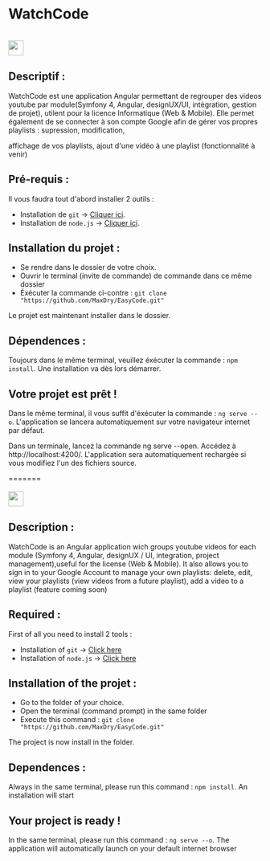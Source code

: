 # WatchCode
</br>


<img width="30px" src="http://files.softicons.com/download/internet-cons/flag-icons-by-custom-icon-design/ico/France-Flag.ico"> 

## Descriptif :

WatchCode est une application Angular permettant de regrouper des videos youtube par module(Symfony 4, Angular, designUX/UI, intégration, gestion de projet), utilent pour la licence Informatique (Web & Mobile).
Elle permet également de se connecter à son compte Google afin de gérer vos propres playlists : supression, modification, 

affichage de vos playlists, ajout d'une vidéo à une  playlist (fonctionnalité à venir)



## Pré-requis :

Il vous faudra tout d'abord installer 2 outils :

- Installation de `git` -> [Cliquer ici](https://git-scm.com/downloads).
- Installation de `node.js` -> [Cliquer ici](https://nodejs.org/en/download/).

## Installation du projet :

- Se rendre dans le dossier de votre choix.
- Ouvrir le terminal (invite de commande) de commande dans ce même dossier
- Éxécuter la commande ci-contre : `git clone "https://github.com/MaxDry/EasyCode.git"`

Le projet est maintenant installer dans le dossier.

## Dépendences :

Toujours dans le même terminal, veuillez éxécuter la commande : `npm install`. Une installation va dès lors démarrer.

## Votre projet est prêt !

Dans le même terminal, il vous suffit d'éxécuter la commande : `ng serve --o`.
L'application se lancera automatiquement sur votre navigateur internet par défaut.


Dans un terminale, lancez la commande  ng serve --open. Accédez à http://localhost:4200/. 
L'application sera automatiquement rechargée si vous modifiez l'un des fichiers source.

=======
</br>
</br>
<img width="30px" src="https://citusmigrate.fpt-software.jp/wp-content/themes/citusmigrate/imgs/United-Kingdom-flag-icon.png">

## Description :

WatchCode is an Angular application wich groups youtube videos for each module (Symfony 4, Angular, designUX / UI, integration, project management),useful for the license (Web & Mobile).
It also allows you to sign in to your Google Account to manage your own playlists: delete, edit,
view your playlists (view videos from a future playlist), add a video to a playlist (feature coming soon)


## Required :

First of all you need to install 2 tools :

- Installation of `git` -> [Click here](https://git-scm.com/downloads)
- Installation of `node.js` -> [Click here](https://nodejs.org/en/download/)

## Installation of the projet :

- Go to the folder of your choice.
- Open the terminal (command prompt) in the same folder
- Execute this command : `git clone "https://github.com/MaxDry/EasyCode.git"`

The project is now install in the folder.

## Dependences :

Always in the same terminal, please run this command : `npm install`. An installation will start

## Your project is ready !

In the same terminal, please run this command : `ng serve --o`.
The application will automatically launch on your default internet browser


